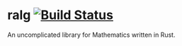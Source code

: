 # ralg [![Build Status](https://travis-ci.org/aleics/ralg.svg?branch=master)](https://travis-ci.org/aleics/ralg)
An uncomplicated library for Mathematics written in Rust.
